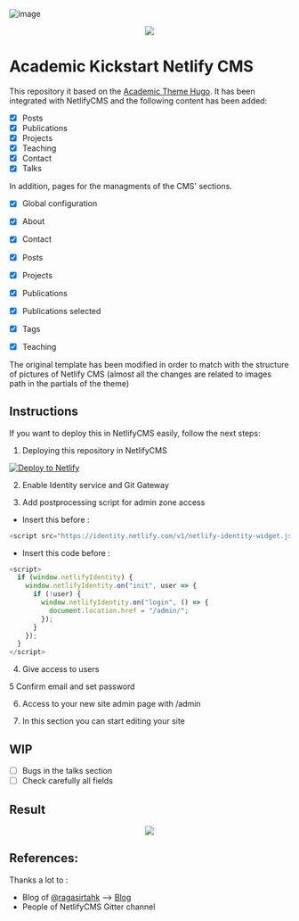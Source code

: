 
![image]()


<p align="center">
  <img src="https://github.com/elloza/academic-kickstart-netlify-cms/blob/master/readmeimg/WeeklySourGuernseycow-size_restricted.gif">
</p>

# Academic Kickstart Netlify CMS

This repository it based on the [Academic Theme Hugo](https://github.com/gcushen/hugo-academic). It has been integrated with NetlifyCMS and the following content has been added:

- [x] Posts
- [x] Publications
- [x] Projects 
- [x] Teaching
- [x] Contact
- [x] Talks

In addition, pages for the managments of the CMS' sections.


- [x] Global configuration
- [x] About
- [x] Contact
- [x] Posts
- [x] Projects
- [x] Publications
- [x] Publications selected
- [x] Tags
- [x] Teaching


The original template has been modified in order to match with the structure of pictures of Netlify CMS (almost all the changes are related to images path in the partials of the theme)


## Instructions

If you want to deploy this in NetlifyCMS easily, follow the next steps:

1. Deploying this repository in NetlifyCMS

[![Deploy to Netlify](https://www.netlify.com/img/deploy/button.svg)](https://app.netlify.com/start/deploy?repository=https://github.com/elloza/academic-kickstart-netlify-cms)

2. Enable Identity service and Git Gateway

3. Add postprocessing script for admin zone access

  * Insert this before </head>:

  ```javascript
  <script src="https://identity.netlify.com/v1/netlify-identity-widget.js"></script>
  ```
  
  * Insert this code before </body>:

  ```javascript
  <script>
    if (window.netlifyIdentity) {
      window.netlifyIdentity.on("init", user => {
        if (!user) {
          window.netlifyIdentity.on("login", () => {
            document.location.href = "/admin/";
          });
        }
      });
    }
  </script>
  ```


4. Give access to users

5  Confirm email and set password 

6. Access  to your new site admin page with /admin 

7. In this section you can start editing your site


## WIP

- [ ] Bugs in the talks section
- [ ] Check carefully all fields

## Result

<p align="center">
  <img src="https://github.com/elloza/academic-kickstart-netlify-cms/blob/master/readmeimg/result.gif">
</p>

## References:

Thanks a lot to :

* Blog of [@ragasirtahk](https://github.com/ragasirtahk) --> [Blog](https://www.ragasirtahk.tk/)
* People of NetlifyCMS Gitter channel
